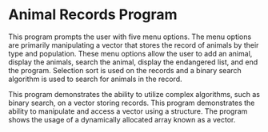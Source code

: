 # Animal Records Program

This program prompts the user with five menu options. The menu options are primarily manipulating a vector that stores the record of animals by their type and population. These menu options allow the user to add an animal, display the animals, search the animal, display the endangered list, and end the program. Selection sort is used on the records and a binary search algorithm is used to search for animals in the record.

This program demonstrates the ability to utilize complex algorithms, such as binary search, on a vector storing records. This program demonstrates the ability to manipulate and access a vector using a structure. The program shows the usage of a dynamically allocated array known as a vector.
